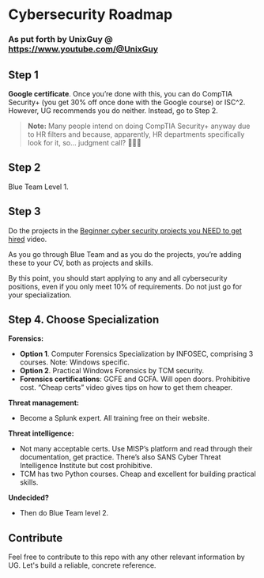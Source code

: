 # Cybersecurity Roadmap

### As put forth by UnixGuy @ https://www.youtube.com/@UnixGuy

## Step 1

**Google certificate**. Once you’re done with this, you can do CompTIA Security+ (you get 30% off once done with the Google course) or ISC^2. However, UG recommends you do neither. Instead, go to Step 2.

> **Note:** Many people intend on doing CompTIA Security+ anyway due to HR filters and because, apparently, HR departments specifically look for it, so… judgment call? 🤷🏻‍♂️

## Step 2

Blue Team Level 1.

## Step 3

Do the projects in the [Beginner cyber security projects you NEED to get hired](https://www.youtube.com/watch?v=LFlsDm8w36A) video.

As you go through Blue Team and as you do the projects, you’re adding these to your CV, both as projects and skills.

By this point, you should start applying to any and all cybersecurity positions, even if you only meet 10% of requirements. Do not just go for your specialization.

## Step 4. Choose Specialization

**Forensics:**

- **Option 1**. Computer Forensics Specialization by INFOSEC, comprising 3 courses. Note: Windows specific.
- **Option 2**. Practical Windows Forensics by TCM security.
- **Forensics certifications**: GCFE and GCFA. Will open doors. Prohibitive cost. “Cheap certs” video gives tips on how to get them cheaper.

**Threat management:**

- Become a Splunk expert. All training free on their website.

**Threat intelligence:**

- Not many acceptable certs. Use MISP’s platform and read through their documentation, get practice. There’s also SANS Cyber Threat Intelligence Institute but cost prohibitive.
- TCM has two Python courses. Cheap and excellent for building practical skills.

**Undecided?**

- Then do Blue Team level 2.

## Contribute

Feel free to contribute to this repo with any other relevant information by UG. Let's build a reliable, concrete reference.
